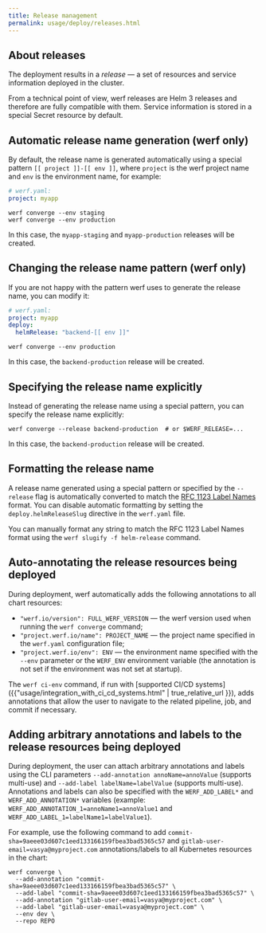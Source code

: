 ```yaml
---
title: Release management
permalink: usage/deploy/releases.html
---
```


## About releases

The deployment results in a *release* — a set of resources and service information deployed in the cluster. 

From a technical point of view, werf releases are Helm 3 releases and therefore are fully compatible with them. Service information is stored in a special Secret resource by default.

## Automatic release name generation (werf only)

By default, the release name is generated automatically using a special pattern `[[ project ]]-[[ env ]]`, where `project` is the werf project name and `env` is the environment name, for example:

```yaml
# werf.yaml:
project: myapp
```

```shell
werf converge --env staging
werf converge --env production
```

In this case, the `myapp-staging` and `myapp-production` releases will be created.

## Changing the release name pattern (werf only)

If you are not happy with the pattern werf uses to generate the release name, you can modify it:

```yaml
# werf.yaml:
project: myapp
deploy:
  helmRelease: "backend-[[ env ]]"
```

```shell
werf converge --env production
```

In this case, the `backend-production` release will be created.

## Specifying the release name explicitly

Instead of generating the release name using a special pattern, you can specify the release name explicitly:

```shell
werf converge --release backend-production  # or $WERF_RELEASE=...
```

In this case, the `backend-production` release will be created.

## Formatting the release name

A release name generated using a special pattern or specified by the `--release` flag is automatically converted to match the [RFC 1123 Label Names](https://kubernetes.io/docs/concepts/overview/working-with-objects/names/#dns-label-names) format. You can disable automatic formatting by setting the `deploy.helmReleaseSlug` directive in the `werf.yaml` file.

You can manually format any string to match the RFC 1123 Label Names format using the `werf slugify -f helm-release` command.

## Auto-annotating the release resources being deployed

During deployment, werf automatically adds the following annotations to all chart resources:

* `"werf.io/version": FULL_WERF_VERSION` — the werf version used when running the `werf converge` command;
* `"project.werf.io/name": PROJECT_NAME` — the project name specified in the `werf.yaml` configuration file;
* `"project.werf.io/env": ENV` — the environment name specified with the `--env` parameter or the `WERF_ENV` environment variable (the annotation is not set if the environment was not set at startup).

The `werf ci-env` command, if run with [supported CI/CD systems]({{"usage/integration_with_ci_cd_systems.html" | true_relative_url }}), adds annotations that allow the user to navigate to the related pipeline, job, and commit if necessary.

## Adding arbitrary annotations and labels to the release resources being deployed

During deployment, the user can attach arbitrary annotations and labels using the CLI parameters `--add-annotation annoName=annoValue` (supports multi-use) and `--add-label labelName=labelValue` (supports multi-use). Annotations and labels can also be specified with the `WERF_ADD_LABEL*` and `WERF_ADD_ANNOTATION*` variables (example: `WERF_ADD_ANNOTATION_1=annoName1=annoValue1` and `WERF_ADD_LABEL_1=labelName1=labelValue1`).

For example, use the following command to add `commit-sha=9aeee03d607c1eed133166159fbea3bad5365c57` and `gitlab-user-email=vasya@myproject.com` annotations/labels to all Kubernetes resources in the chart:

```shell
werf converge \
  --add-annotation "commit-sha=9aeee03d607c1eed133166159fbea3bad5365c57" \
  --add-label "commit-sha=9aeee03d607c1eed133166159fbea3bad5365c57" \
  --add-annotation "gitlab-user-email=vasya@myproject.com" \
  --add-label "gitlab-user-email=vasya@myproject.com" \
  --env dev \
  --repo REPO
```
